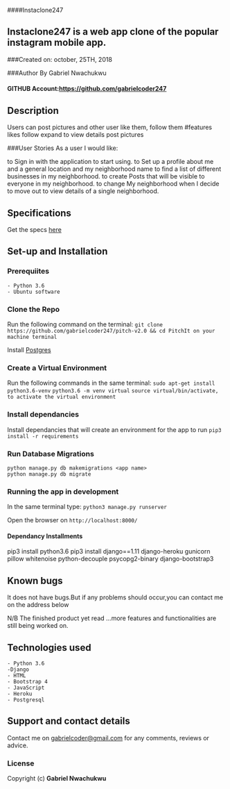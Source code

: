
####Instaclone247


## Instaclone247 is a web app clone of the popular instagram mobile app.
###Created on: october, 25TH,  2018

###Author
By Gabriel Nwachukwu

#### GITHUB Account:**https://github.com/gabrielcoder247**

## Description
Users can post pictures and other user like them, follow them
#features
likes
follow
expand to view details
post pictures




###User Stories
As a user I would like:

to Sign in with the application to start using.
to Set up a profile about me and a general location and my neighborhood name
to find a list of different businesses in my neighborhood.
to create Posts that will be visible to everyone in my neighborhood.
to change My neighborhood when I decide to move out
to view details of a single neighborhood.

## Specifications
Get the specs [here](https://github.com/gabrielcoder247/pitch-v2.0/blob/master/SPECS.md)

## Set-up and Installation

### Prerequiites
    - Python 3.6
    - Ubuntu software

### Clone the Repo
Run the following command on the terminal:
`git clone https://github.com/gabrielcoder247/pitch-v2.0 && cd PitchIt on your machine terminal`

Install [Postgres](https://www.postgresql.org/download/)

### Create a Virtual Environment
Run the following commands in the same terminal:
`sudo apt-get install python3.6-venv`
`python3.6 -m venv virtual`
`source virtual/bin/activate, to activate the virtual environment`

### Install dependancies
Install dependancies that will create an environment for the app to run
`pip3 install -r requirements`


### Run Database Migrations
```
python manage.py db makemigrations <app name>
python manage.py db migrate 

```

### Running the app in development
In the same terminal type:
`python3 manage.py runserver`

Open the browser on `http://localhost:8000/`


#### Dependancy Installments

pip3 install python3.6
pip3 install django==1.11 django-heroku gunicorn pillow whitenoise python-decouple psycopg2-binary django-bootstrap3

## Known bugs
It does not have bugs.But if any problems should occur,you can contact me on the address below

N/B The finished product yet read ...more features and functionalities are still being worked on.


## Technologies used
    - Python 3.6
    -Django
    - HTML
    - Bootstrap 4
    - JavaScript
    - Heroku
    - Postgresql

## Support and contact details
Contact me on gabrielcoder@gmail.com for any comments, reviews or advice.

### License
Copyright (c) **Gabriel Nwachukwu**
